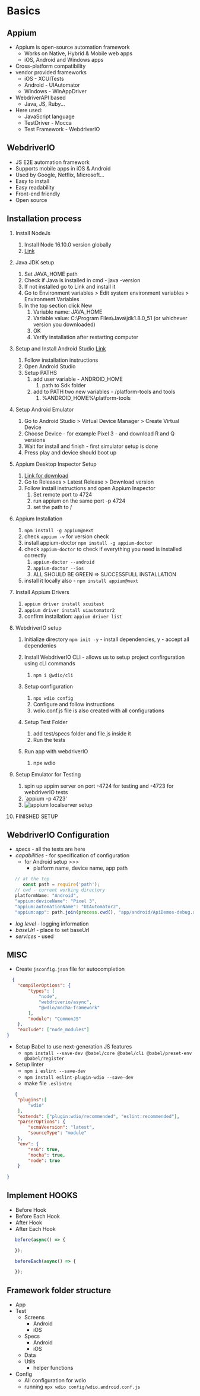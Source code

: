 # Basics

## Appium

* Appium is open-source automation framework
  * Works on Native, Hybrid & Mobile web apps
  * iOS, Android and Windows apps
* Cross-platform compatibility
* vendor provided frameworks
  * iOS - XCUITests
  * Android - UIAutomator
  * Windows - WinAppDriver
* WebdriverAPI based
  * Java, JS, Ruby...
* Here used:
  * JavaScript language
  * TestDriver - Mocca
  * Test Framework - WebdriverIO

## WebdriverIO

* JS E2E automation framework
* Supports mobile apps in iOS & Android
* Used by Google, Netflix, Microsoft...
* Easy to install
* Easy readability
* Front-end friendly
* Open source

## Installation process

1. Install NodeJs
   1. Install Node 16.10.0 version globally
   2. [Link](https://nodejs.org/en/download/)

2. Java JDK setup
   1. Set JAVA_HOME path
   2. Check if Java is installed in cmd - java -version
   3. If not installed go to Link and install it
   4. Go to Environment variables > Edit system environment variables > Environment Variables
   5. In the top section click New
      1. Variable name: JAVA_HOME
      2. Variable value: C:\Program Files\Java\jdk1.8.0_51 (or whichever version you downloaded)
      3. OK
      4. Verify installation after restarting computer

3. Setup and Install Android Studio [Link](https://developer.android.com/studio?gclid=CjwKCAjw9NeXBhAMEiwAbaY4ltcH4fj3ZdyhXJuaZ7waEeoI4EAIXJQZck-_kiK09lFpJxVcqUVprRoCWvAQAvD_BwE&gclsrc=aw.ds)
   1. Follow installation instructions
   2. Open Android Studio
   3. Setup PATHS
      1. add user variable - ANDROID_HOME
         1. path to Sdk folder
      2. add to PATH two new variables - /platform-tools and tools
         1. %ANDROID_HOME%\platform-tools

4. Setup Android Emulator
   1. Go to Android Studio > Virtual Device Manager > Create Virtual Device
   2. Choose Device - for example Pixel 3 - and download R and Q versions
   3. Wait for install and finish - first simulator setup is done
   4. Press play and device should boot up

5. Appium Desktop Inspector Setup
   1. [Link for download]("https://github.com/appium/appium-inspector")
   2. Go to Releases > Latest Release > Download version
   3. Follow install instructions and open Appium Inspector
      1. Set remote port to 4724
      2. run appium on the same port -p 4724
      3. set the path to /

6. Appium Installation
   1. `npm install -g appium@next`
   2. check `appium -v` for version check
   3. install appium-doctor `npm install -g appium-doctor`
   4. check `appium-doctor` to check if everything you need is installed correctly
      1. `appium-doctor --android`
      2. `appium-doctor --ios`
      3. ALL SHOULD BE GREEN => SUCCESSFULL INSTALLATION
   5. install it locally also - `npm install appium@next`

7. Install Appium Drivers
   1. `appium driver install xcuitest`
   2. `appium driver install uiautomator2`
   3. confirm installation: `appium driver list`

8. WebdriverIO setup
   1. Initialize directory `npm init -y` - install dependencies, y - accept all dependenies
   2. Install WebdriverIO CLI - allows us to setup project confirguration using cLI commands
      1. `npm i @wdio/cli`
   3. Setup configuration
      1. `npx wdio config`
      2. Configure and follow instructions
      3. wdio.conf.js file is also created with all configurations

   4. Setup Test Folder
      1. add test/specs folder and file.js inside it
      2. Run the tests
   5. Run app with webdriverIO
      1. npx wdio

9. Setup Emulator for Testing
   1. spin up appim server on port -4724 for testing and -4723 for webdriverIO tests
   2. `appium -p 4723'
   3. ![appium localserver setup](appiumLocalServerSetup.png)

10. FINISHED SETUP

## WebdriverIO Configuration

* *specs* - all the tests are here
* *capabilities* - for specification of configuration
  * for Android setup >>>
    * platform name, device name, app path

```js
   // at the top
      const path = require('path');
   // cwd - current working directory  
   platformName: "Android",
   "appium:deviceName": "Pixel 3",
   "appium:automationName": "UIAutomator2",
   "appium:app": path.join(process.cwd(), "app/android/ApiDemos-debug.apk"),
```

* *log level* - logging information
* *baseUrl* - place to set baseUrl
* *services* - used

## MISC

- Create `jsconfig.json` file for autocompletion

```json
  {
    "compilerOptions": {
        "types": [
            "node",
            "webdriverio/async",
            "@wdio/mocha-framework"
        ],
        "module": "CommonJS"
    }, 
    "exclude": ["node_modules"]
}
```

- Setup Babel to use next-generation JS features
  - `npm install --save-dev @babel/core @babel/cli @babel/preset-env @babel/register`
- Setup linter
  - `npm i eslint --save-dev`
  - `npm install eslint-plugin-wdio --save-dev`
  - make file `.eslintrc`

```json
   {
    "plugins":[
        "wdio"
    ],
    "extends": ["plugin:wdio/recommended", "eslint:recommended"],
    "parserOptions": {
        "ecmaVeersion": "latest",
        "sourceType": "module"
    },
    "env": {
        "es6": true,
        "mocha": true,
        "node": true
    }
    
}
```

## Implement HOOKS

* Before Hook
* Before Each Hook
* After Hook
* After Each Hook

```js
   before(async() => {

   });

   beforeEach(async() => {

   });
```


## Framework folder structure

- App
- Test
  - Screens
    - Android
    - iOS
  - Specs
    - Android
    - iOS
  - Data
  - Utils
    - helper functions
- Config
  - All configuration for wdio
  - running `npx wdio config/wdio.android.conf.js`
